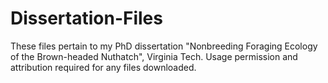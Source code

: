 # Dissertation-Files
These files pertain to my PhD dissertation "Nonbreeding Foraging Ecology of the Brown-headed Nuthatch", Virginia Tech. 
Usage permission and attribution required for any files downloaded.
